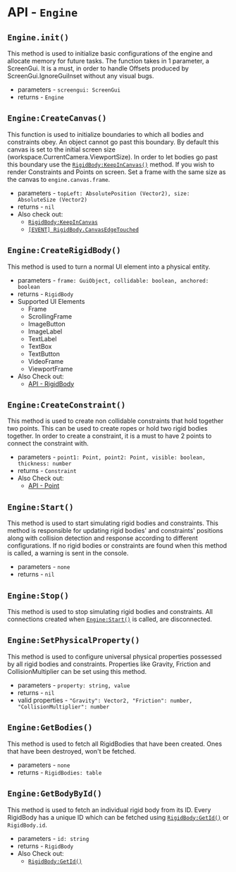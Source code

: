 # API - `Engine`
## `Engine.init()`

This method is used to initialize basic configurations of the engine and allocate memory for future tasks. The function takes in 1 parameter, a ScreenGui. It is a must, in order to handle Offsets produced by ScreenGui.IgnoreGuiInset without any visual bugs.

* parameters - `screengui: ScreenGui`
* returns - `Engine`

## `Engine:CreateCanvas()`

This function is used to initialize boundaries to which all bodies and constraints obey. An object cannot go past this boundary. By default this canvas is set to the initial screen size (workspace.CurrentCamera.ViewportSize). In order to let bodies go past this boundary use the [`RigidBody:KeepInCanvas()`](https://github.com/jaipack17/Nature2D/tree/master/docs/api/rigidbody#rigidbodykeepincanvas) method. If you wish to render Constraints and Points on screen. Set a frame with the same size as the canvas to `engine.canvas.frame`.

* parameters - `topLeft: AbsolutePosition (Vector2), size: AbsoluteSize (Vector2)`
* returns - `nil`
* Also check out:
  * [`RigidBody:KeepInCanvas`](https://github.com/jaipack17/Nature2D/tree/master/docs/api/rigidbody#rigidbodykeepincanvas)
  * [`[EVENT] RigidBody.CanvasEdgeTouched`](https://github.com/jaipack17/Nature2D/blob/master/docs/api/rigidbody/README.md#rigidbodycanvasedgetouched)

## `Engine:CreateRigidBody()`

This method is used to turn a normal UI element into a physical entity.

* parameters - `frame: GuiObject, collidable: boolean, anchored: boolean`
* returns - `RigidBody`
* Supported UI Elements
  * Frame
  * ScrollingFrame
  * ImageButton
  * ImageLabel
  * TextLabel
  * TextBox
  * TextButton
  * VideoFrame
  * ViewportFrame
* Also Check out:
  * [API - RigidBody](https://github.com/jaipack17/Nature2D/tree/master/docs/api/rigidbody)

## `Engine:CreateConstraint()`

This method is used to create non collidable constraints that hold together two points. This can be used to create ropes or hold two rigid bodies together. In order to create a constraint, it is a must to have 2 points to connect the constraint with.

* parameters - `point1: Point, point2: Point, visible: boolean, thickness: number`
* returns - `Constraint`
* Also Check out:
  * [API - Point](https://github.com/jaipack17/Nature2D/tree/master/docs/api/point)

## `Engine:Start()`

This method is used to start simulating rigid bodies and constraints. This method is responsible for updating rigid bodies' and constraints' positions along with collision detection and response according to different configurations. If no rigid bodies or constraints are found when this method is called, a warning is sent in the console.

* parameters - `none`
* returns - `nil`

## `Engine:Stop()`

This method is used to stop simulating rigid bodies and constraints. All connections created when [`Engine:Start()`](#enginestart) is called, are disconnected.

## `Engine:SetPhysicalProperty()`

This method is used to configure universal physical properties possessed by all rigid bodies and constraints. Properties like Gravity, Friction and CollisionMultiplier can be set using this method.

* parameters - `property: string, value`
* returns - `nil`
* valid properties - `"Gravity": Vector2, "Friction": number, "CollisionMultiplier": number`

## `Engine:GetBodies()`

This method is used to fetch all RigidBodies that have been created. Ones that have been destroyed, won't be fetched.

* parameters - `none`
* returns - `RigidBodies: table`

## `Engine:GetBodyById()`

This method is used to fetch an individual rigid body from its ID. Every RigidBody has a unique ID which can be fetched using [`RigidBody:GetId()`]() or `RigidBody.id`.

* parameters - `id: string`
* returns - `RigidBody`
* Also Check out:
  * [`RigidBody:GetId()`](https://github.com/jaipack17/Nature2D/tree/master/docs/api/rigidbody#rigidbodygetid)

